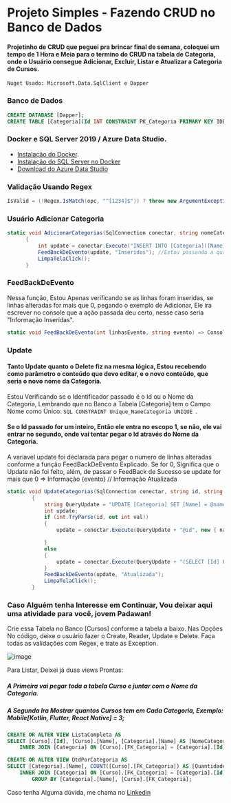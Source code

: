 # Projeto Simples - Fazendo CRUD no Banco de Dados
#### Projetinho de CRUD que peguei pra brincar final de semana, coloquei um tempo de 1 Hora e Meia para o termino do CRUD na tabela de Categoria, onde o Usuário consegue Adicionar, Excluir, Listar e Atualizar a Categoria de Cursos. 
``` Nuget Usado: Microsoft.Data.SqlClient e Dapper ```

### Banco de Dados
```SQL
CREATE DATABASE [Dapper];
CREATE TABLE [Categoria](Id INT CONSTRAINT PK_Categoria PRIMARY KEY IDENTITY(1, 1), [Name] NVARCHAR(20) NOT NULL CONSTRAINT Unique_NameCategoria UNIQUE)
```
### Docker e SQL Server 2019 / Azure Data Studio.

* [Instalação do Docker](https://balta.io/blog/docker-instalacao-configuracao-e-primeiros-passos?utm_source=github&utm_medium=2805-repo&utm_campaign=readme).
* [Instalação do SQL Server no Docker](https://balta.io/blog/sql-server-docker?utm_source=github&utm_medium=2805-repo&utm_campaign=readme)
* [Download do Azure Data Studio](https://docs.microsoft.com/pt-br/sql/azure-data-studio/download-azure-data-studio?view=sql-server-ver15)

### Validação Usando Regex
```C#
IsValid = (!Regex.IsMatch(opc, "^[1234]$")) ? throw new ArgumentException($"Valor Invalido! \n{Opcs}") : true;
```
### Usuário Adicionar Categoria
```C#
static void AdicionarCategorias(SqlConnection conectar, string nomeCategoria)
      {
          int update = conectar.Execute("INSERT INTO [Categoria]([Name]) VALUES (@nomeCategoria)", new { nomeCategoria });
          FeedBackDeEvento(update, "Inseridas"); //Estou passando a quantidade de linhas alteradas e caso for maior que 0, estou passando a ação de sucesso
          LimpaTelaClick();
      }
```
### FeedBackDeEvento
  Nessa função, Estou Apenas verificando se as linhas foram inseridas, se linhas alteradas for mais que 0, pegando o exemplo de Adicionar,
  Ele ira escrever no console que a ação passada deu certo, nesse caso seria "Informação Inseridas".
```C#
static void FeedBackDeEvento(int linhasEvento, string evento) => Console.WriteLine(linhasEvento > 0 ? $"Informação {evento}!" : "Informação Incorreta! Verifique os Dados");
```
### Update
#### Tanto Update quanto o Delete fiz na mesma lógica, Estou recebendo como parâmetro o conteúdo que devo editar, e o novo conteúdo, que seria o novo nome da Categoria.
Estou Verificando se o Identificador passado é o Id ou o Nome da Categoria, Lembrando que no Banco a Tabela [Categoria] tem o Campo Nome como Único: ```SQL CONSTRAINT Unique_NameCategoria UNIQUE ```.
#### Se o Id passado for um inteiro, Então ele entra no escopo 1, se não, ele vai entrar no segundo, onde vai tentar pegar o Id através do Nome da Categoria.
A variavel update foi declarada para pegar o numero de linhas alteradas conforme a função FeedBackDeEvento Explicado. Se for 0, Significa que o Update não foi feito, além, de passar o FeedBack de Sucesso se update for mais que 0 => Informação {evento} // Informação Atualizada

```C#
static void UpdateCategorias(SqlConnection conectar, string id, string name //Novo Nome)
        {
            string QueryUpdate = "UPDATE [Categoria] SET [Name] = @name WHERE [Id] = ";
            int update;
            if (int.TryParse(id, out int val))
            {
                update = conectar.Execute(QueryUpdate + "@id", new { name, id = val });

            }
            else
            {
                update = conectar.Execute(QueryUpdate + "(SELECT [Id] FROM [Categoria] WHERE [Name] = @id);", new { name, id });
            }
            FeedBackDeEvento(update, "Atualizada");
            LimpaTelaClick();
        }
```
### Caso Alguém tenha Interesse em Continuar, Vou deixar aqui uma atividade para você, jovem Padawan!
Crie essa Tabela no Banco [Cursos] conforme a tabela a baixo. Nas Opções No código, deixe o usuário fazer o Create, Reader, Update e Delete. Faça todas as validações com Regex, e trate as Exception.

![image](https://user-images.githubusercontent.com/77933748/227757318-83047b2d-771a-48f0-b1d9-ae3bf14e7dba.png)

Para Listar, Deixei já duas views Prontas:
##### A Primeira vai pegar toda a tabela Curso e juntar com o Nome da  Categoria.
##### A Segunda Ira Mostrar quantos Cursos tem em Cada Categoria, Exemplo: Mobile[Kotlin, Flutter, React Native] = 3;
```SQL
CREATE OR ALTER VIEW ListaCompleta AS
SELECT [Curso].[Id], [Curso].[Name], [Categoria].[Name] AS [NomeCategoria] FROM [Curso] 
    INNER JOIN [Categoria] ON [Curso].[FK_Categoria] = [Categoria].[Id];
```
```SQL
CREATE OR ALTER VIEW QtdPorCategoria AS
SELECT [Categoria].[Name], COUNT([Curso].[FK_Categoria]) AS [QuantidadeCategorias] FROM [Curso] 
    INNER JOIN [Categoria] ON [Curso].[FK_Categoria] = [Categoria].[Id]
        GROUP BY [Categoria].[Name], [Curso].[FK_Categoria];
```
Caso tenha Alguma dúvida, me chama no [Linkedin](https://www.linkedin.com/in/patrickaquinodesouza/)
